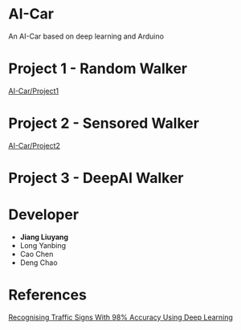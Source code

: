 # AI-Car
An AI-Car based on deep learning and Arduino
# Project 1 - Random Walker

[AI-Car/Project1](https://github.com/jaingmengmeng/AI-Car/tree/master/Project1)

# Project 2 - Sensored Walker

[AI-Car/Project2](https://github.com/jaingmengmeng/AI-Car/tree/master/Project2)

# Project 3 - DeepAI Walker

# Developer

- <strong>Jiang Liuyang</strong>  
- Long Yanbing  
- Cao Chen  
- Deng Chao

# References

[Recognising Traffic Signs With 98% Accuracy Using Deep Learning](https://towardsdatascience.com/recognizing-traffic-signs-with-over-98-accuracy-using-deep-learning-86737aedc2ab?spm=a2c4e.11153940.blogcont195729.23.79379e37wkqkeC)